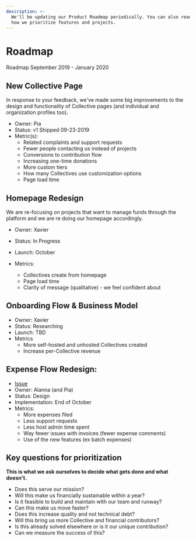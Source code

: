 ```yaml
---
description: >-
  We'll be updating our Product Roadmap periodically. You can also read below
  how we prioritize features and projects.
---
```


# Roadmap

Roadmap September 2019 - January 2020

## **New Collective Page**

In response to your feedback, we've made some big improvements to the design and functionality of Collective pages \(and individual and organization profiles too\)**.**

* Owner: Pia
* Status: v1 Shipped 09-23-2019
* Metric\(s\): 
  * Related complaints and support requests
  * Fewer people contacting us instead of projects
  * Conversions to contribution flow
  * Increasing one-time donations
  * More custom tiers
  * How many Collectives use customization options
  * Page load time

## **Homepage Redesign**

We are re-focusing on projects that want to manage funds through the platform and we are re doing our homepage accordingly. 

* Owner: Xavier
* Status: In Progress
* Launch: October
* Metrics:

  * Collectives create from homepage
  * Page load time
  * Clarity of message \(qualitative\) - we feel confident about

## **Onboarding Flow & Business Model**

* Owner: Xavier
* Status: Researching
* Launch: TBD
* Metrics
  * More self-hosted and unhosted Collectives created
  * Increase per-Collective revenue

## **Expense Flow Redesign:** 

* [Issue](https://github.com/opencollective/opencollective/issues/2394)
* Owner: Alanna \(and Pia\)
* Status: Design 
* Implementation: End of October
* Metrics:
  * More expenses filed
  * Less support requests
  * Less host admin time spent
  * Way fewer issues with invoices \(fewer expense comments\)
  * Use of the new features \(ex batch expenses\)

## **Key questions for prioritization** 

**This is what we ask ourselves to decide what gets done and what doesn't.** 

* Does this serve our mission? 
* Will this make us financially sustainable within a year?
* Is it feasible to build and maintain with our team and runway?
* Can this make us move faster?
* Does this increase quality and not technical debt?
* Will this bring us more Collective and financial contributors?
* Is this already solved elsewhere or is it our unique contribution?
* Can we measure the success of  this?

